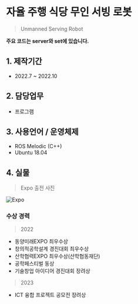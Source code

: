 # 자율 주행 식당 무인 서빙 로봇
> Unmanned Serving Robot

**주요 코드는 server와 set에 있습니다.**

## 1. 제작기간
- 2022.7 ~ 2022.10

## 2. 담당업무
- 프로그램

## 3. 사용언어 / 운영체제
- ROS Melodic (C++)
- Ubuntu 18.04

## 4. 실물
> Expo 출전 사진

![Expo](https://github.com/goosebomb/Self-Driving-Project2/assets/102175112/2752f3ee-3b05-49e0-a039-52cd00a86a13)


### 수상 경력
> 2022
- 동양미래EXPO 최우수상
- 창의적공학설계 경진대회 최우수상
- 산학협력EXPO 최우수상(산학협동재단)
- 공학페스티벌 동상
- 기술창업 아이디어 경진대회 장려상

> 2023
- ICT 융합 프로젝트 공모전 장려상
